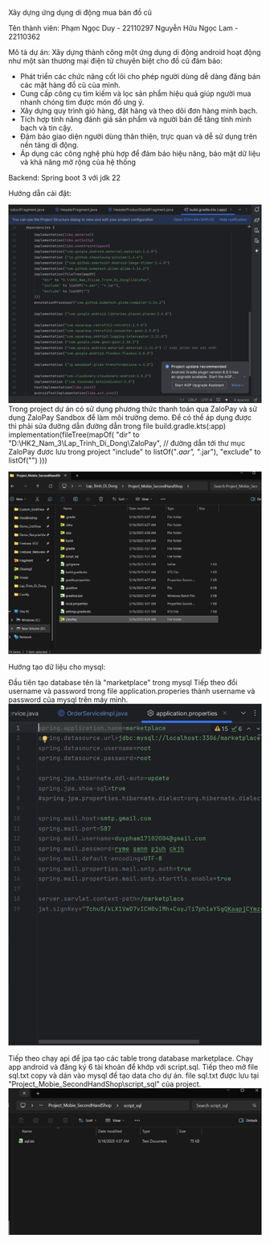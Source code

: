 Xây dựng ứng dụng di động mua bán đồ cũ

Tên thành viên:
Phạm Ngọc Duy - 22110297
Nguyễn Hữu Ngọc Lam - 22110362

Mô tả dự án:
Xây dựng thành công một ứng dụng di động android hoạt động như một sàn thương mại điện tử chuyên biệt cho đồ cũ đảm bảo:
-	Phát triển các chức năng cốt lõi cho phép người dùng dễ dàng đăng bán các mặt hàng đồ cũ của mình.
-	Cung cấp công cụ tìm kiếm và lọc sản phẩm hiệu quả giúp người mua nhanh chóng tìm được món đồ ưng ý.
-	Xây dựng quy trình giỏ hàng, đặt hàng và theo dõi đơn hàng minh bạch.
-	Tích hợp tính năng đánh giá sản phẩm và người bán để tăng tính minh bạch và tin cậy.
-	Đảm bảo giao diện người dùng thân thiện, trực quan và dễ sử dụng trên nền tảng di động.
-	Áp dụng các công nghệ phù hợp để đảm bảo hiệu năng, bảo mật dữ liệu và khả năng mở rộng của hệ thống

Backend: Spring boot 3 với jdk 22

Hướng dẫn cài đặt:

![Sửa đường dẫn tới thư mục ZaloPay](https://github.com/Lamriver123/Project_Mobie_SecondHandShop/blob/main/Image_README/image.png)
Trong project dự án có sử dụng phương thức thanh toán qua ZaloPay và sử dụng ZaloPay Sandbox để làm môi trường demo.
Để có thể áp dụng được thì phải sửa đường dẫn đường dẫn trong file build.gradle.kts(:app)
implementation(fileTree(mapOf(
        "dir" to "D:\\HK2_Nam_3\\Lap_Trinh_Di_Dong\\ZaloPay",   // đường dẫn tới thư mục ZaloPay đươc lưu trong project
        "include" to listOf("*.aar", "*.jar"),
        "exclude" to listOf("")
    )))

![Hình minh họa](https://github.com/Lamriver123/Project_Mobie_SecondHandShop/blob/main/Image_README/image-1.png)

Hướng tạo dữ liệu cho mysql:

Đầu tiên tạo database tên là "marketplace" trong mysql
Tiếp theo đổi username và password trong file application.properies thành username và password của mysql trên máy mình.
![Hình minh họa](https://github.com/Lamriver123/Project_Mobie_SecondHandShop/blob/main/Image_README/image-2.png)

Tiếp theo chạy api để jpa tạo các table trong database marketplace.
Chạy app android và đăng ký 6 tài khoản để khớp với script.sql.
Tiếp theo mở file sql.txt copy và dán vào mysql để tạo data cho dự án.
file sql.txt được lưu tại "Project_Mobie_SecondHandShop\script_sql" của project.
![Hình minh họa](https://github.com/Lamriver123/Project_Mobie_SecondHandShop/blob/main/Image_README/image-3.png)

